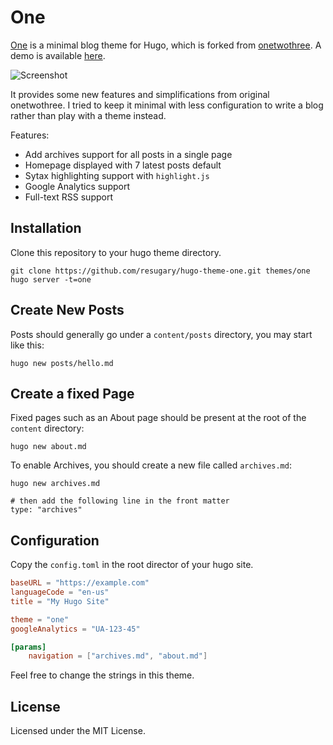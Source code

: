 One
===========

[One](https://github.com/resugary/hugo-theme-one) is a minimal blog theme for Hugo, which is forked from [onetwothree](https://github.com/schollz/onetwothree). A demo is available [here](https://resugary.github.io/hugo-theme-one).

![Screenshot](https://github.com/resugary/hugo-theme-one/blob/master/images/screenshot.png)

It provides some new features and simplifications from original onetwothree. I tried to keep it minimal with less configuration to write a blog rather than play with a theme instead.

Features:  
- Add archives support for all posts in a single page  
- Homepage displayed with 7 latest posts default  
- Sytax highlighting support with `highlight.js`  
- Google Analytics support  
- Full-text RSS support

## Installation

Clone this repository to your hugo theme directory.

```
git clone https://github.com/resugary/hugo-theme-one.git themes/one
hugo server -t=one
```

## Create New Posts

Posts should generally go under a `content/posts` directory, you may start like this:

```
hugo new posts/hello.md
```

## Create a fixed Page

Fixed pages such as an About page should be present at the root of the `content` directory:

```
hugo new about.md
```

To enable Archives, you should create a new file called `archives.md`:

```
hugo new archives.md

# then add the following line in the front matter
type: "archives"
```

## Configuration

Copy the `config.toml` in the root director of your hugo site. 

```toml
baseURL = "https://example.com"
languageCode = "en-us"
title = "My Hugo Site"

theme = "one"
googleAnalytics = "UA-123-45"

[params]
    navigation = ["archives.md", "about.md"]

```

Feel free to change the strings in this theme.

## License

Licensed under the MIT License.
